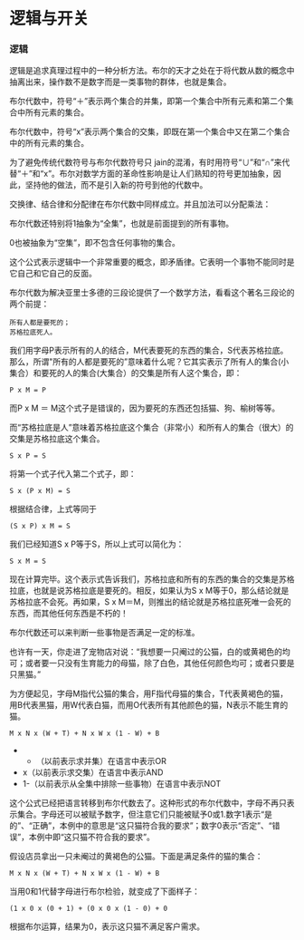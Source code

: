 逻辑与开关
=========

### 逻辑

逻辑是追求真理过程中的一种分析方法。布尔的天才之处在于将代数从数的概念中抽离出来，操作数不是数字而是一类事物的群体，也就是集合。

布尔代数中，符号“＋”表示两个集合的并集，即第一个集合中所有元素和第二个集合中所有元素的集合。

布尔代数中，符号“x”表示两个集合的交集，即既在第一个集合中又在第二个集合中的所有元素的集合。

为了避免传统代数符号与布尔代数符号只 jain的混淆，有时用符号“∪”和“∩”来代替“＋”和“x”。布尔对数学方面的革命性影响是让人们熟知的符号更加抽象，因此，坚持他的做法，而不是引入新的符号到他的代数中。

交换律、结合律和分配律在布尔代数中同样成立。并且加法可以分配乘法：



布尔代数还特别将1抽象为“全集”，也就是前面提到的所有事物。

0也被抽象为“空集”，即不包含任何事物的集合。

这个公式表示逻辑中一个非常重要的概念，即矛盾律。它表明一个事物不能同时是它自己和它自己的反面。



布尔代数为解决亚里士多德的三段论提供了一个数学方法，看看这个著名三段论的两个前提：

```
所有人都是要死的；
苏格拉底死人。
```
我们用字母P表示所有的人的结合，M代表要死的东西的集合，S代表苏格拉底。那么，所谓"所有的人都是要死的”意味着什么呢？它其实表示了所有人的集合(小集合）和要死的人的集合(大集合）的交集是所有人这个集合，即：

```
P x M = P
```
而P x M ＝ M这个式子是错误的，因为要死的东西还包括猫、狗、榆树等等。

而“苏格拉底是人”意味着苏格拉底这个集合（非常小）和所有人的集合（很大）的交集是苏格拉底这个集合。 

```
S x P = S
```
将第一个式子代入第二个式子，即：

```
S x (P x M) = S
```
根据结合律，上式等同于

```
(S x P) x M = S
```
我们已经知道S x P等于S，所以上式可以简化为：

```
S x M = S
```
现在计算完毕。这个表示式告诉我们，苏格拉底和所有的东西的集合的交集是苏格拉底，也就是说苏格拉底是要死的。相反，如果认为S x M等于0，那么结论就是苏格拉底不会死。再如果，S x M＝M，则推出的结论就是苏格拉底死唯一会死的东西，而其他任何东西是不朽的！

布尔代数还可以来判断一些事物是否满足一定的标准。

也许有一天，你走进了宠物店对说：“我想要一只阉过的公猫，白的或黄褐色的均可；或者要一只没有生育能力的母猫，除了白色，其他任何颜色均可；或者只要是只黑猫。”

为方便起见，字母M指代公猫的集合，用F指代母猫的集合，T代表黄褐色的猫，用B代表黑猫，用W代表白猫，而用O代表所有其他颜色的猫，N表示不能生育的猫。

```
M x N x (W + T) + N x W x (1 - W) + B
```

- + （以前表示求并集）在语言中表示OR
- x（以前表示求交集）在语言中表示AND
- 1-（以前表示从全集中排除一些事物）在语言中表示NOT

这个公式已经把语言转移到布尔代数去了。这种形式的布尔代数中，字母不再只表示集合。字母还可以被赋予数字，但注意它们只能被赋予0或1.数字1表示“是的”、“正确”，本例中的意思是“这只猫符合我的要求”；数字0表示“否定”、“错误”，本例中即“这只猫不符合我的要求”。

假设店员拿出一只未阉过的黄褐色的公猫。下面是满足条件的猫的集合：

```
M x N x (W + T) + N x W x (1 - W) + B
```
当用0和1代替字母进行布尔检验，就变成了下面样子：
 
```
(1 x 0 x (0 + 1) + (0 x 0 x (1 - 0) + 0
```
根据布尔运算，结果为0，表示这只猫不满足客户需求。


